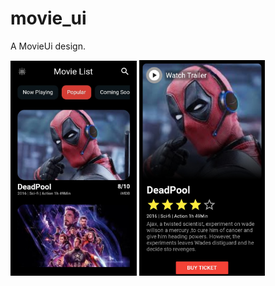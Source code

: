 # movie_ui

A MovieUi design.

<img src="movie1.jpg" width="40%" height="40%"> <img src="movie2.jpg" width="40%" height="40%">